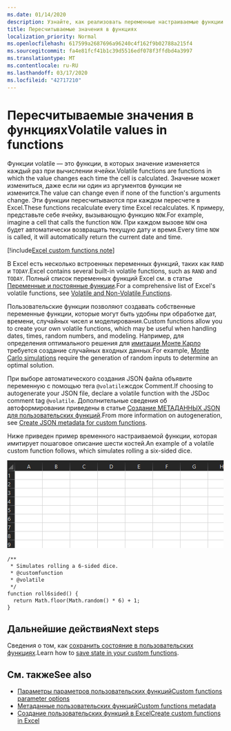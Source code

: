 ```yaml
---
ms.date: 01/14/2020
description: Узнайте, как реализовать переменные настраиваемые функции потоковой и автономной работы.
title: Пересчитываемые значения в функциях
localization_priority: Normal
ms.openlocfilehash: 617599a2687696a96240c4f162f9b02788a215f4
ms.sourcegitcommit: fa4e81fcf41b1c39d5516edf078f3ffdbd4a3997
ms.translationtype: MT
ms.contentlocale: ru-RU
ms.lasthandoff: 03/17/2020
ms.locfileid: "42717210"
---
```

# <a name="volatile-values-in-functions"></a><span data-ttu-id="d286d-103">Пересчитываемые значения в функциях</span><span class="sxs-lookup"><span data-stu-id="d286d-103">Volatile values in functions</span></span>

<span data-ttu-id="d286d-104">Функции volatile — это функции, в которых значение изменяется каждый раз при вычислении ячейки.</span><span class="sxs-lookup"><span data-stu-id="d286d-104">Volatile functions are functions in which the value changes each time the cell is calculated.</span></span> <span data-ttu-id="d286d-105">Значение может измениться, даже если ни один из аргументов функции не изменится.</span><span class="sxs-lookup"><span data-stu-id="d286d-105">The value can change even if none of the function's arguments change.</span></span> <span data-ttu-id="d286d-106">Эти функции пересчитываются при каждом пересчете в Excel.</span><span class="sxs-lookup"><span data-stu-id="d286d-106">These functions recalculate every time Excel recalculates.</span></span> <span data-ttu-id="d286d-107">К примеру, представьте себе ячейку, вызывающую функцию `NOW`.</span><span class="sxs-lookup"><span data-stu-id="d286d-107">For example, imagine a cell that calls the function `NOW`.</span></span> <span data-ttu-id="d286d-108">При каждом вызове `NOW` она будет автоматически возвращать текущую дату и время.</span><span class="sxs-lookup"><span data-stu-id="d286d-108">Every time `NOW` is called, it will automatically return the current date and time.</span></span>

[!include[Excel custom functions note](../includes/excel-custom-functions-note.md)]

<span data-ttu-id="d286d-109">В Excel есть несколько встроенных переменных функций, таких как `RAND` и `TODAY`.</span><span class="sxs-lookup"><span data-stu-id="d286d-109">Excel contains several built-in volatile functions, such as `RAND` and `TODAY`.</span></span> <span data-ttu-id="d286d-110">Полный список переменных функций Excel см. в статье [Переменные и постоянные функции](/office/client-developer/excel/excel-recalculation#volatile-and-non-volatile-functions).</span><span class="sxs-lookup"><span data-stu-id="d286d-110">For a comprehensive list of Excel's volatile functions, see [Volatile and Non-Volatile Functions](/office/client-developer/excel/excel-recalculation#volatile-and-non-volatile-functions).</span></span>

<span data-ttu-id="d286d-111">Пользовательские функции позволяют создавать собственные переменные функции, которые могут быть удобны при обработке дат, времени, случайных чисел и моделирования.</span><span class="sxs-lookup"><span data-stu-id="d286d-111">Custom functions allow you to create your own volatile functions, which may be useful when handling dates, times, random numbers, and modeling.</span></span> <span data-ttu-id="d286d-112">Например, для определения оптимального решения для [имитации Монте Карло](https://en.wikipedia.org/wiki/Monte_Carlo_method) требуется создание случайных входных данных.</span><span class="sxs-lookup"><span data-stu-id="d286d-112">For example, [Monte Carlo simulations](https://en.wikipedia.org/wiki/Monte_Carlo_method) require the generation of random inputs to determine an optimal solution.</span></span>

<span data-ttu-id="d286d-113">При выборе автоматического создания JSON файла объявите переменную с помощью тега `@volatile`жсдок Comment.</span><span class="sxs-lookup"><span data-stu-id="d286d-113">If choosing to autogenerate your JSON file, declare a volatile function with the JSDoc comment tag `@volatile`.</span></span> <span data-ttu-id="d286d-114">Дополнительные сведения об автоформировании приведены в статье [Создание МЕТАДАННЫХ JSON для пользовательских функций](custom-functions-json-autogeneration.md).</span><span class="sxs-lookup"><span data-stu-id="d286d-114">From more information on autogeneration, see [Create JSON metadata for custom functions](custom-functions-json-autogeneration.md).</span></span>

<span data-ttu-id="d286d-115">Ниже приведен пример временного настраиваемой функции, которая имитирует пошаговое описание шести костей.</span><span class="sxs-lookup"><span data-stu-id="d286d-115">An example of a volatile custom function follows, which simulates rolling a six-sided dice.</span></span>

![GIF-файл, в котором показана пользовательская функция, возвращающая случайное значение для имитации шести двусторонних костей](../images/six-sided-die.gif)

```JS
/**
 * Simulates rolling a 6-sided dice.
 * @customfunction
 * @volatile
 */
function roll6sided() {
  return Math.floor(Math.random() * 6) + 1;
}
```

## <a name="next-steps"></a><span data-ttu-id="d286d-117">Дальнейшие действия</span><span class="sxs-lookup"><span data-stu-id="d286d-117">Next steps</span></span>
<span data-ttu-id="d286d-118">Сведения о том, как [сохранить состояние в пользовательских функциях](custom-functions-save-state.md).</span><span class="sxs-lookup"><span data-stu-id="d286d-118">Learn how to [save state in your custom functions](custom-functions-save-state.md).</span></span>

## <a name="see-also"></a><span data-ttu-id="d286d-119">См. также</span><span class="sxs-lookup"><span data-stu-id="d286d-119">See also</span></span>

* [<span data-ttu-id="d286d-120">Параметры параметров пользовательских функций</span><span class="sxs-lookup"><span data-stu-id="d286d-120">Custom functions parameter options</span></span>](custom-functions-parameter-options.md)
* [<span data-ttu-id="d286d-121">Метаданные пользовательских функций</span><span class="sxs-lookup"><span data-stu-id="d286d-121">Custom functions metadata</span></span>](custom-functions-json.md)
* [<span data-ttu-id="d286d-122">Создание пользовательских функций в Excel</span><span class="sxs-lookup"><span data-stu-id="d286d-122">Create custom functions in Excel</span></span>](custom-functions-overview.md)
